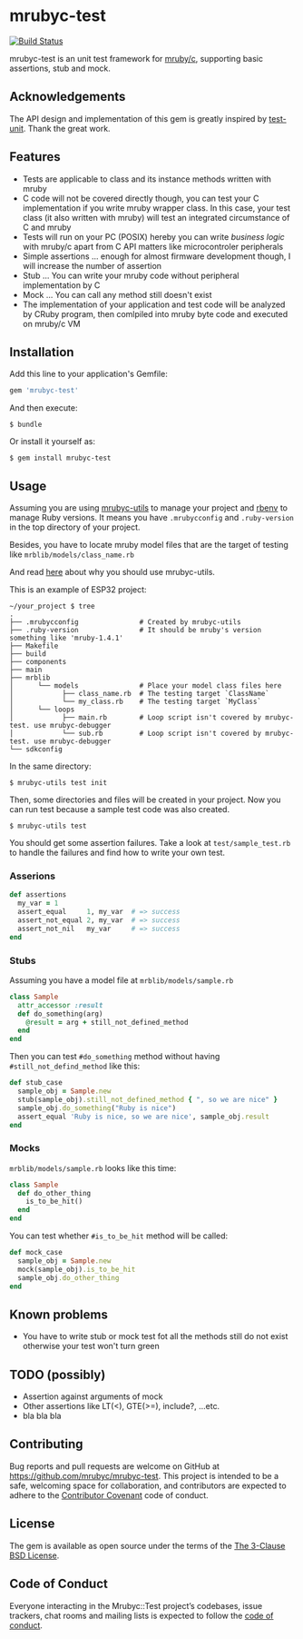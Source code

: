 # mrubyc-test

[![Build Status](https://travis-ci.org/mrubyc/mrubyc-test.svg?branch=master)](https://travis-ci.org/mrubyc/mrubyc-test)

mrubyc-test is an unit test framework for [mruby/c](https://github.com/mrubyc/mrubyc), supporting basic assertions, stub and mock.

## Acknowledgements

The API design and implementation of this gem is greatly inspired by [test-unit](https://github.com/test-unit/test-unit). Thank the great work.

## Features

- Tests are applicable to class and its instance methods written with mruby
- C code will not be covered directly though, you can test your C implementation if you write mruby wrapper class. In this case, your test class (it also written with mruby) will test an integrated circumstance of C and mruby
- Tests will run on your PC (POSIX) hereby you can write *business logic* with mruby/c apart from C API matters like microcontroler peripherals
- Simple assertions ... enough for almost firmware development though, I will increase the number of assertion
- Stub ... You can write your mruby code without peripheral implementation by C
- Mock ... You can call any method still doesn't exist
- The implementation of your application and test code will be analyzed by CRuby program, then comlpiled into mruby byte code and executed on mruby/c VM

## Installation

Add this line to your application's Gemfile:

```ruby
gem 'mrubyc-test'
```

And then execute:

    $ bundle

Or install it yourself as:

    $ gem install mrubyc-test


## Usage

Assuming you are using [mrubyc-utils](https://github.com/hasumikin/mrubyc-utils) to manage your project and [rbenv](https://github.com/rbenv/rbenv) to manage Ruby versions.
It means you have `.mrubycconfig` and `.ruby-version` in the top directory of your project.

Besides, you have to locate mruby model files that are the target of testing like `mrblib/models/class_name.rb`

And read [here](https://github.com/hasumikin/mrubyc-utils#wrapper-of-gem-mrubyc-test-and-mrubyc-debugger) about why you should use mrubyc-utils.

This is an example of ESP32 project:

```
~/your_project $ tree
.
├── .mrubycconfig               # Created by mrubyc-utils
├── .ruby-version               # It should be mruby's version something like 'mruby-1.4.1'
├── Makefile
├── build
├── components
├── main
├── mrblib
│      └── models               # Place your model class files here
│            ├── class_name.rb  # The testing target `ClassName`
│            └── my_class.rb    # The testing target `MyClass`
│      └── loops
│            ├── main.rb        # Loop script isn't covered by mrubyc-test. use mrubyc-debugger
│            └── sub.rb         # Loop script isn't covered by mrubyc-test. use mrubyc-debugger
└── sdkconfig
```

In the same directory:

    $ mrubyc-utils test init

Then, some directories and files will be created in your project.
Now you can run test because a sample test code was also created.

    $ mrubyc-utils test

You should get some assertion failures.
Take a look at `test/sample_test.rb` to handle the failures and find how to write your own test.

### Asserions

```ruby
def assertions
  my_var = 1
  assert_equal     1, my_var  # => success
  assert_not_equal 2, my_var  # => success
  assert_not_nil   my_var     # => success
end
```

### Stubs

Assuming you have a model file at `mrblib/models/sample.rb`

```ruby
class Sample
  attr_accessor :result
  def do_something(arg)
    @result = arg + still_not_defined_method
  end
end
```

Then you can test `#do_something` method without having `#still_not_defind_method` like this:

```ruby
def stub_case
  sample_obj = Sample.new
  stub(sample_obj).still_not_defined_method { ", so we are nice" }
  sample_obj.do_something("Ruby is nice")
  assert_equal 'Ruby is nice, so we are nice', sample_obj.result
end
```

### Mocks

`mrblib/models/sample.rb` looks like this time:

```ruby
class Sample
  def do_other_thing
    is_to_be_hit()
  end
end
```

You can test whether `#is_to_be_hit` method will be called:

```ruby
def mock_case
  sample_obj = Sample.new
  mock(sample_obj).is_to_be_hit
  sample_obj.do_other_thing
end
```

## Known problems

- You have to write stub or mock test fot all the methods still do not exist otherwise your test won't turn green

## TODO (possibly)

- Assertion against arguments of mock
- Other assertions like LT(<), GTE(>=), include?, ...etc.
- bla bla bla

## Contributing

Bug reports and pull requests are welcome on GitHub at https://github.com/mrubyc/mrubyc-test. This project is intended to be a safe, welcoming space for collaboration, and contributors are expected to adhere to the [Contributor Covenant](http://contributor-covenant.org) code of conduct.

## License

The gem is available as open source under the terms of the [The 3-Clause BSD License](https://opensource.org/licenses/BSD-3-Clause).

## Code of Conduct

Everyone interacting in the Mrubyc::Test project’s codebases, issue trackers, chat rooms and mailing lists is expected to follow the [code of conduct](https://github.com/[USERNAME]/mrubyc-test/blob/master/CODE_OF_CONDUCT.md).
